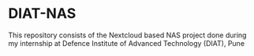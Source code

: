 # DIAT-NAS
This repository consists of the Nextcloud based NAS project done during my internship at Defence Institute of Advanced Technology (DIAT), Pune
